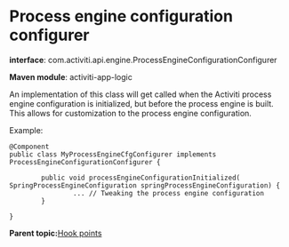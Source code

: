 # Process engine configuration configurer

**interface**: com.activiti.api.engine.ProcessEngineConfigurationConfigurer

**Maven module**: activiti-app-logic

An implementation of this class will get called when the Activiti process engine configuration is initialized, but before the process engine is built. This allows for customization to the process engine configuration.

Example:

```
@Component
public class MyProcessEngineCfgConfigurer implements ProcessEngineConfigurationConfigurer {

        public void processEngineConfigurationInitialized( SpringProcessEngineConfiguration springProcessEngineConfiguration) {
                ...​ // Tweaking the process engine configuration
        }

}
```

**Parent topic:**[Hook points](../topics/hook_points.md)

